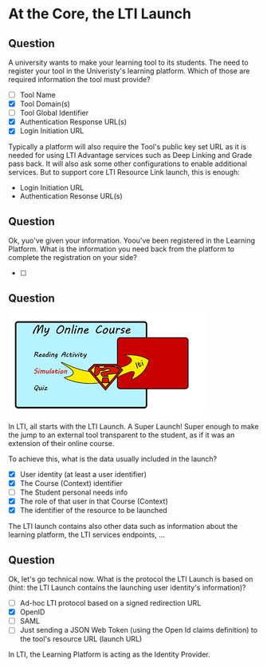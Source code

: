 # At the Core, the LTI Launch

## Question

A university wants to make your learning tool to its students. The need to register your tool in the Univeristy's learning platform. Which of those are required information the tool must provide?

- [ ] Tool Name
- [X] Tool Domain(s)
- [ ] Tool Global Identifier
- [X] Authentication Response URL(s)
- [X] Login Initiation URL

Typically a platform will also require the Tool's public key set URL as it is needed for using LTI Advantage services such as Deep Linking and Grade pass back. It will also ask some other configurations to enable additional services. But to support core LTI Resource Link launch, this is enough:

- Login Initiation URL
- Authentication Resonse URL(s)

## Question

Ok, yuo've given your information. Yoou've been registered in the Learning Platform. What is the information you need back from the platform to complete the registration on your side?

- [ ]


## Question

![Super Launch?](/lti/assets/ltilaunchqm_sm.png)

In LTI, all starts with the LTI Launch. A Super Launch! Super enough to make the jump to an external tool transparent to the student, as if it was an extension of their online course.

To achieve this, what is the data usually included in the launch?

- [X] User identity (at least a user identifier)
- [X] The Course (Context) identifier
- [ ] The Student personal needs info
- [X] The role of that user in that Course (Context)
- [X] The identifier of the resource to be launched

The LTI launch contains also other data such as information about the learning platform, the LTI services endpoints, ...

## Question

Ok, let's go technical now. What is the protocol the LTI Launch is based on (hint: the LTI Launch contains the launching user identity's information)?

- [ ] Ad-hoc LTI protocol based on a signed redirection URL
- [X] OpenID
- [ ] SAML
- [ ] Just sending a JSON Web Token (using the Open Id claims definition) to the tool's resource URL (launch URL)

In LTI, the Learning Platform is acting as the Identity Provider.


